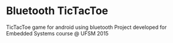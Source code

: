 # Bluetooth TicTacToe

TicTacToe game for android using bluetooth
Project developed for Embedded Systems course @ UFSM 2015

